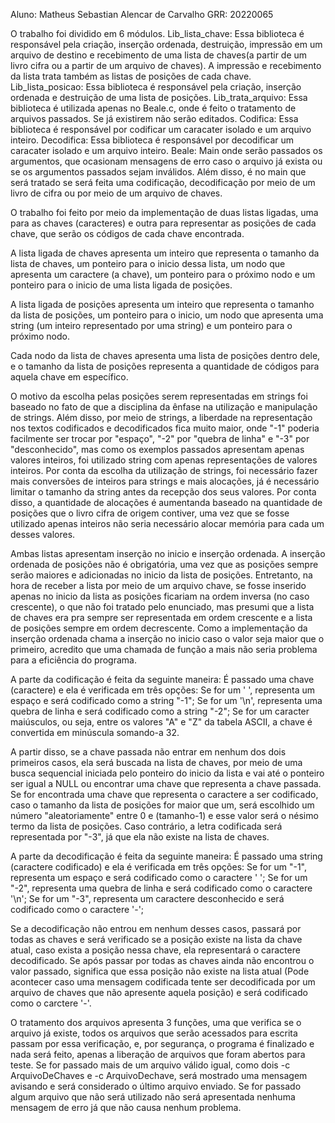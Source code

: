 Aluno: Matheus Sebastian Alencar de Carvalho
GRR: 20220065


O trabalho foi dividido em 6 módulos. 
Lib_lista_chave: Essa biblioteca é responsável pela criação, inserção ordenada, destruição, impressão em um arquivo de destino e recebimento de uma lista de chaves(a partir de um livro cifra ou a partir de um arquivo de chaves). A impressão e recebimento da lista trata também as listas de posições de cada chave.
Lib_lista_posicao:  Essa biblioteca é responsável pela criação, inserção ordenada e destruição de uma lista de posições. 
Lib_trata_arquivo: Essa biblioteca é utilizada apenas no Beale.c, onde é feito o tratamento de arquivos passados. Se já existirem não serão editados.
Codifica: Essa biblioteca é responsável por codificar um caracater isolado e um arquivo inteiro.
Decodifica: Essa biblioteca é responsável por decodificar um caracater isolado e um arquivo inteiro.
Beale: Main onde serão passados os argumentos, que ocasionam mensagens de erro caso o arquivo já exista ou se os argumentos passados sejam inválidos. Além disso, é no main que será tratado se será feita uma codificação, decodificação por meio de um livro de cifra ou por meio de um arquivo de chaves. 


O trabalho foi feito por meio da implementação de duas listas ligadas, uma para as chaves (caracteres) e outra para representar as posições de cada chave, que serão os códigos de cada chave encontrada.

A lista ligada de chaves apresenta um inteiro que representa o tamanho da lista de chaves, um ponteiro para o inicio dessa lista, um nodo que apresenta um caractere (a chave), um ponteiro para o próximo nodo e um ponteiro para o inicio de uma lista ligada de posições.

A lista ligada de posições apresenta um inteiro que representa o tamanho da lista de posições, um ponteiro para o inicio, um nodo que apresenta uma string (um inteiro representado por uma string) e um ponteiro para o próximo nodo.

Cada nodo da lista de chaves apresenta uma lista de posições dentro dele, e o tamanho da lista de posições representa a quantidade de códigos para aquela chave em específico.

O motivo da escolha pelas posições serem representadas em strings foi baseado no fato de que a disciplina da ênfase na utilização e manipulação de strings. Além disso, por meio de strings, a liberdade na representação nos textos codificados e decodificados fica muito maior, onde "-1" poderia facilmente ser trocar por "espaço", "-2" por "quebra de linha" e "-3" por "desconhecido", mas como os exemplos passados apresentam apenas valores inteiros, foi utilizado string com apenas representações de valores inteiros. Por conta da escolha da utilização de strings, foi necessário fazer mais conversões de inteiros para strings e mais alocações, já é necessário limitar o tamanho da string antes da recepção dos seus valores. Por conta disso, a quantidade de alocações é aumentanda baseado na quantidade de posições que o livro cifra de origem contiver, uma vez que se fosse utilizado apenas inteiros não seria necessário alocar memória para cada um desses valores.

Ambas listas apresentam inserção no inicio e inserção ordenada. A inserção ordenada de posições não é obrigatória, uma vez que as posições sempre serão maiores e adicionadas no inicio da lista de posições. Entretanto, na hora de receber a lista por meio de um arquivo chave, se fosse inserido apenas no inicio da lista as posições ficariam na ordem inversa (no caso crescente), o que não foi tratado pelo enunciado, mas presumi que a lista de chaves era pra sempre ser representada em ordem crescente e a lista de posições sempre em ordem decrescente. Como a implementação da inserção ordenada chama a inserção no inicio caso o valor seja maior que o primeiro, acredito que uma chamada de função a mais não seria problema para a eficiência do programa.


A parte da codificação é feita da seguinte maneira: É passado uma chave (caractere) e ela é verificada em três opções:
Se for um ' ', representa um espaço e será codificado como a string "-1";
Se for um '\n', representa uma quebra de linha e será codificado como a string "-2";
Se for um caracter maiúsculos, ou seja, entre os valores "A" e "Z" da tabela ASCII, a chave é convertida em minúscula somando-a 32.

A partir disso, se a chave passada não entrar em nenhum dos dois primeiros casos, ela será buscada na lista de chaves, por meio de uma busca sequencial iniciada pelo ponteiro do inicio da lista e vai até o ponteiro ser igual a NULL ou encontrar uma chave que representa a chave passada.
Se for encontrada uma chave que representa o caractere a ser codificado, caso o tamanho da lista de posições for maior que um, será escolhido um número "aleatoriamente" entre 0 e (tamanho-1) e esse valor será o nésimo termo da lista de posições. Caso contrário, a letra codificada será representada por "-3", já que ela não existe na lista de chaves. 


A parte da decodificação é feita da seguinte maneira: É passado uma string (caractere codificado) e ela é verificada em três opções:
Se for um "-1", representa um espaço e será codificado como o caractere ' ';
Se for um "-2", representa uma quebra de linha e será codificado como o caractere '\n';
Se for um "-3", representa um caractere desconhecido e será codificado como o caractere '-';

Se a decodificação não entrou em nenhum desses casos, passará por todas as chaves e será verificado se a posição existe na lista da chave atual, caso exista a posição nessa chave, ela representará o caractere decodificado. Se após passar por todas as chaves ainda não encontrou o valor passado, significa que essa posição não existe na lista atual (Pode acontecer caso uma mensagem codificada tente ser decodificada por um arquivo de chaves que não apresente aquela posição) e será codificado como o carctere '-'.


O tratamento dos arquivos apresenta 3 funções, uma que verifica se o arquivo já existe, todos os arquivos que serão acessados para escrita passam por essa verificação, e, por segurança, o programa é finalizado e nada será feito, apenas a liberação de arquivos que foram abertos para teste. Se for passado mais de um arquivo válido igual, como dois -c ArquivoDeChaves e -c ArquivoDechave, será mostrado uma mensagem avisando e será considerado o último arquivo enviado. Se for passado algum arquivo que não será utilizado não será apresentada nenhuma mensagem de erro já que não causa nenhum problema.
